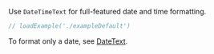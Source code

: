 Use `DateTimeText` for full-featured date and time formatting.

```jsx
// loadExample('./exampleDefault')
```

To format only a date, see [DateText](#datetext).
